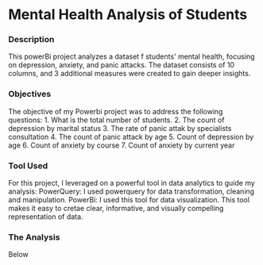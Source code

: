 # Mental Health Analysis of Students

<h3>Description</h3>
This powerBi project analyzes a dataset f students' mental health, focusing on depression, anxiety, and panic attacks. The dataset consists of 10 columns, and 3 additional measures were created to gain deeper insights.

<h3>Objectives</h3>
The objective of my Powerbi project was to address the following questions:
1. What is the total number of students.
2. The count of depression by marital status
3. The rate of panic attak by specialists consultation
4. The count of panic attack by age
5. Count of depression by age
6. Count of anxiety by course
7. Count of anxiety by current year

<h3>Tool Used</h3>
For this project, I leveraged on a powerful tool in data analytics to guide my analysis:
PowerQuery: I used powerquery for data transformation, cleaning and manipulation.
PowerBi: I used this tool for data visualization. This tool makes it easy to cretae clear, informative, and visually compelling representation of data.


<h3>The Analysis</h3>
Below

